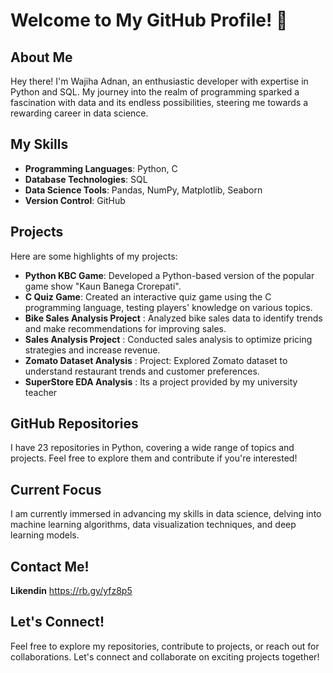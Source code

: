 # Welcome to My GitHub Profile! 👋

## About Me

Hey there! I'm Wajiha Adnan, an enthusiastic developer with expertise in Python and SQL. My journey into the realm of programming sparked a fascination with data and its endless possibilities, steering me towards a rewarding career in data science.


## My Skills

- **Programming Languages**: Python, C
- **Database Technologies**: SQL
- **Data Science Tools**: Pandas, NumPy, Matplotlib, Seaborn
- **Version Control**:  GitHub

## Projects

Here are some highlights of my projects:

- **Python KBC Game**: Developed a Python-based version of the popular game show "Kaun Banega Crorepati".
- **C Quiz Game**: Created an interactive quiz game using the C programming language, testing players' knowledge on various topics.
- **Bike Sales Analysis Project** : Analyzed bike sales data to identify trends and make recommendations for improving sales.
- **Sales Analysis Project** : Conducted sales analysis to optimize pricing strategies and increase revenue.
- **Zomato Dataset Analysis** : Project: Explored Zomato dataset to understand restaurant trends and customer preferences.
- **SuperStore EDA Analysis** : Its a project provided by my university teacher
## GitHub Repositories
I have 23 repositories in Python, covering a wide range of topics and projects. Feel free to explore them and contribute if you're interested!

## Current Focus

I am currently immersed in advancing my skills in data science, delving into machine learning algorithms, data visualization techniques, and deep learning models.

## Contact Me!
**Likendin**
https://rb.gy/yfz8p5

## Let's Connect!

Feel free to explore my repositories, contribute to projects, or reach out for collaborations. Let's connect and collaborate on exciting projects together!
